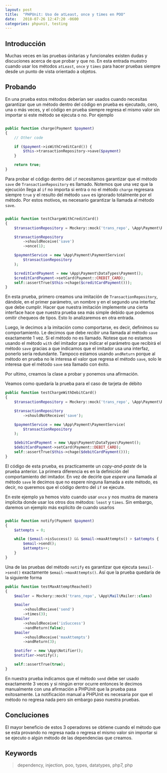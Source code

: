 ```yaml
---
layout: post
title:  "PHPUnit: Uso de atLeast, once y times en POO"
date:   2018-07-26 12:47:20 -0600
categories: phpunit, testing
---
```

## Introducción

Muchas veces en las pruebas únitarias y funcionales existen dudas y discuciones acerca de que probar y que no. En esta entrada muestro cuando usar los métodos `atLeast`, `once` y `times` para hacer pruebas siempre desde un punto de vista orientado a objetos.

## Probando 

En una prueba estos métodos deberían ser usados cuando necesitas garantizar que un método dentro del código en prueba es ejecutado, cero, una o más veces, y el código en prueba siempre regresa el mismo valor sin importar si este método se ejecuta o no. Por ejemplo

```php

public function charge(Payment $payment)
{
	// Other code

	if ($payment->isWithCreditCard()) {
		$this->transactionRepository->save($payment)
	}

	return true;
}
```

Para probar el código dentro del `if` necesitamos garantizar que el método `save` de `TransactionRepository` es llamado. Notemos que una vez que la ejecución llega al `if` no importa si entra o no el método `charge` regresara siempre `true` y el resulto del método `save` es ignorado totalmente por el método. Por estos motivos, es necesario garantizar la llamada al método `save`.

```php

public function testChargeWithCreditCard() 
{
	$transactionRepository = Mockery::mock('trans_repo', \App\Payment\Repositories\TransactionInterface::class)

	$transactionRepository
		->shouldReceive('save')
		->once(1);

	$paymentService = new \App\Payment\PaymentService(
		$transactionRepository
	);

	$creditCardPayment = new \App\Payment\DataTypes\Payment();
	$creditCardPayment->setCard(Payment::CREDIT_CARD);
	self::assertTrue($this->chage($creditCardPayment()));
}
```

En esta prueba, primero creamos una imitación de `TransactionRepository`, dándole, en el primer parámetro, un nombre y en el segundo una interfaz que debe cumplir. Hacer que nuestra imitación implemente una cierta interface hace que nuestra prueba sea más simple debido que podemos omitir chequeos de tipos. Esto lo analizaremos en otra entrada.

Luego, le decimos a la imitación como comportarse, es decir, definimos su comportamiento. Le decimos que debe *recibir* una llamada al método `save` exactamente 1 vez. Si el método no es llamado. Notese que no estamos usando el método `with` del imitador para indicar el parámetro que recibirá el método `save` gracias a que indicamos que el imitador usa una interfaz, ponerlo sería redundante. Tampoco estamos usando `andReturn` porque al método en prueba no le interesa el valor que regresa el método `save`, solo le interesa que el método `save` sea llamado con éxito. 

Por ultimo, creamos la clase a probar y ponemos una afirmación.

Veamos como quedaría la prueba para el caso de tarjeta  de débito

```php
public function testChargeWithDebitCard() 
{
	$transactionRepository = Mockery::mock('trans_repo', \App\Payment\Repositories\TransactionInterface::class)

	$transactionRepository
		->shouldNotReceive('save');

	$paymentService = new \App\Payment\PaymentService(
		$transactionRepository
	);

	$debitCardPayment = new \App\Payment\DataTypes\Payment();
	$debitCardPayment->setCard(Payment::DEBIT_CARD);
	self::assertTrue($this->chage($debitCardPayment()));
}
```

El código de esta prueba, es practicamente un *copy-and-paste* de la prueba anterior. La primera diferencia es en la definición del comportamiento del imitador. En vez de decirle que *espere* una llamada al método `save` le decimos que no espere ninguna llamada a este método, es decir, no queremos que el código dentro del `if` se ejecute.

En este ejemplo ya hemos visto cuando usar `once` y nos mustra de manera implicita donde usar los otros dos métodos: `least` y `times`. Sin embargo, daremos un ejemplo más explicito de cuando usarlos

```php

public function notify(Payment $payment)
{
	$attempts = 0;

	while ($email->isSuccess() && $email->maxAttempts() > $attempts {
		$email->send();
		$attempts++;
	}
}
```
Una de las pruebas del método `notify` es garantizar que ejecuta `$email->send()` exactamente `$email->maxAttempts()`. Así que la prueba quedaría de la siguiente forma

```php
public function testMaxAttemptReached() 
{
	$mailer = Mockery::mock('trans_repo', \App\Mail\Mailer::class)

	$mailer
		->shouldRecieve('send')
		->times(3);
	$mailer
		->shouldReceive('isSuccess')
		->andReturn(false);
	$mailer
		->shouldReceive('maxAttempts')
		->andReturn(3);

	$notifer = new \App\Notifier();
	$notifier->notify();

	self::assertTrue(true);
}
```

En nuestra prueba indicamos que el método `send` debe ser usado exactamente 3 veces y si ningún error ocurre entonces le decimos manualmente con una afirmación a PHPUnit que la prueba pasa exitosamente. La notificación manual a PHPUnit es necesaria por que el método no regresa nada pero sin embargo paso nuestra pruebas.


## Concluciones

El mayor beneficio de estos 3 operadores se obtiene cuando el método que se esta provando no regresa nada o regresa el mismo valor sin importar si se ejecuto o algún método de las dependencias que creamos.


## Keywords

> dependency, injection, poo, types, datatypes, php7, php